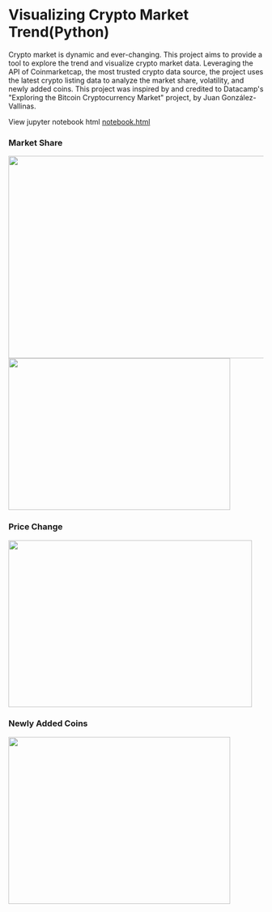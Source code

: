 # Visualizing Crypto Market Trend(Python)
Crypto market is dynamic and ever-changing. This project aims to provide a tool to explore the trend and visualize crypto market data. Leveraging the API of Coinmarketcap, the most trusted crypto data source, the project uses the latest crypto listing data to analyze the market share, volatility, and newly added coins. This project was inspired by and credited to Datacamp's "Exploring the Bitcoin Cryptocurrency Market" project, by Juan González-Vallinas.

View jupyter notebook html
[notebook.html](https://htmlpreview.github.io/?https://github.com/menghsuanl/Exploring-Crypto-Market---Data-Visualization/blob/main/scripts/Exploring%20Crypto%20Market%20-%20Data%20Visualization.html)

### Market Share
<img src="https://github.com/menghsuanl/crypto-mkt-analysis/blob/main/mkt_share_treemap.png" width="748" height="400">
<img src="https://github.com/menghsuanl/crypto-mkt-analysis/blob/main/mkt_share_bar.png" width="438" height="300">


### Price Change
<img src="https://github.com/menghsuanl/crypto-mkt-analysis/blob/main/price_change_bar.png" width="481" height="330">

### Newly Added Coins
<img src="https://github.com/menghsuanl/crypto-mkt-analysis/blob/main/newbies_180d.png" width="438" height="330">

